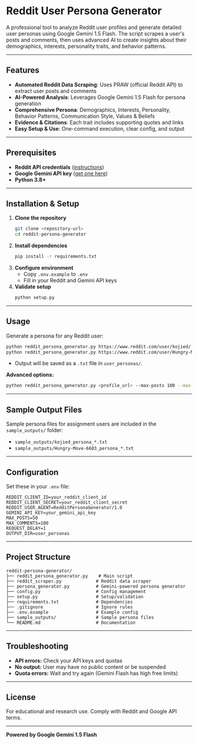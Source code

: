 # Reddit User Persona Generator

A professional tool to analyze Reddit user profiles and generate detailed user personas using Google Gemini 1.5 Flash. The script scrapes a user's posts and comments, then uses advanced AI to create insights about their demographics, interests, personality traits, and behavior patterns.

---

## Features
- **Automated Reddit Data Scraping**: Uses PRAW (official Reddit API) to extract user posts and comments
- **AI-Powered Analysis**: Leverages Google Gemini 1.5 Flash for persona generation
- **Comprehensive Persona**: Demographics, Interests, Personality, Behavior Patterns, Communication Style, Values & Beliefs
- **Evidence & Citations**: Each trait includes supporting quotes and links
- **Easy Setup & Use**: One-command execution, clear config, and output

---

## Prerequisites
- **Reddit API credentials** ([instructions](https://www.reddit.com/prefs/apps))
- **Google Gemini API key** ([get one here](https://aistudio.google.com/app/apikey))
- **Python 3.8+**

---

## Installation & Setup
1. **Clone the repository**
   ```bash
   git clone <repository-url>
   cd reddit-persona-generator
   ```
2. **Install dependencies**
   ```bash
   pip install -r requirements.txt
   ```
3. **Configure environment**
   - Copy `.env.example` to `.env`
   - Fill in your Reddit and Gemini API keys
4. **Validate setup**
   ```bash
   python setup.py
   ```

---

## Usage
Generate a persona for any Reddit user:
```bash
python reddit_persona_generator.py https://www.reddit.com/user/kojied/
python reddit_persona_generator.py https://www.reddit.com/user/Hungry-Move-6603/
```
- Output will be saved as a `.txt` file in `user_personas/`.

**Advanced options:**
```bash
python reddit_persona_generator.py <profile_url> --max-posts 100 --max-comments 200 --output-dir sample_outputs
```

---

## Sample Output Files
Sample persona files for assignment users are included in the `sample_outputs/` folder:
- `sample_outputs/kojied_persona_*.txt`
- `sample_outputs/Hungry-Move-6603_persona_*.txt`

---

## Configuration
Set these in your `.env` file:
```
REDDIT_CLIENT_ID=your_reddit_client_id
REDDIT_CLIENT_SECRET=your_reddit_client_secret
REDDIT_USER_AGENT=RedditPersonaGenerator/1.0
GEMINI_API_KEY=your_gemini_api_key
MAX_POSTS=50
MAX_COMMENTS=100
REQUEST_DELAY=1
OUTPUT_DIR=user_personas
```

---

## Project Structure
```
reddit-persona-generator/
├── reddit_persona_generator.py    # Main script
├── reddit_scraper.py             # Reddit data scraper
├── persona_generator.py          # Gemini-powered persona generator
├── config.py                     # Config management
├── setup.py                      # Setup/validation
├── requirements.txt              # Dependencies
├── .gitignore                    # Ignore rules
├── .env.example                  # Example config
├── sample_outputs/               # Sample persona files
└── README.md                     # Documentation
```

---

## Troubleshooting
- **API errors:** Check your API keys and quotas
- **No output:** User may have no public content or be suspended
- **Quota errors:** Wait and try again (Gemini Flash has high free limits)

---

## License
For educational and research use. Comply with Reddit and Google API terms.

---

**Powered by Google Gemini 1.5 Flash** 
